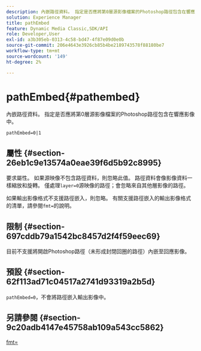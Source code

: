 ```yaml
---
description: 內嵌路徑資料。 指定是否應將第0層源影像檔案的Photoshop路徑包含在響應影像中。
solution: Experience Manager
title: pathEmbed
feature: Dynamic Media Classic,SDK/API
role: Developer,User
exl-id: a3b305eb-0313-4c58-bd47-4f87e09d0e0b
source-git-commit: 206e4643e3926cb85b4be2189743578f88180be7
workflow-type: tm+mt
source-wordcount: '149'
ht-degree: 2%

---
```


# pathEmbed{#pathembed}

內嵌路徑資料。 指定是否應將第0層源影像檔案的Photoshop路徑包含在響應影像中。

`pathEmbed=0|1`

## 屬性 {#section-26eb1c9e13574a0eae39f6d5b92c8995}

要求屬性。 如果源映像不包含路徑資料，則忽略此值。 路徑資料會像影像資料一樣縮放和旋轉。 僅處理`layer=0`源映像的路徑；會忽略來自其他層影像的路徑。

如果輸出影像格式不支援路徑嵌入，則忽略。 有關支援路徑嵌入的輸出影像格式的清單，請參閱`fmt=`的說明。

## 限制 {#section-697cddb79a1542bc8457d2f4f59eec69}

目前不支援將開啟Photoshop路徑（未形成封閉回圈的路徑）內嵌至回應影像。

## 預設 {#section-62f113ad71c04517a2741d93319a2b5d}

`pathEmbed=0`，不會將路徑嵌入輸出影像中。

## 另請參閱 {#section-9c20adb4147e45758ab109a543cc5862}

[fmt=](../../../../../is-api/http-ref/image-serving-api-ref/c-http-protocol-reference/c-command-reference/r-is-http-fmt.md#reference-cdf10043423b45ba9fe15157fb3ae37a)
